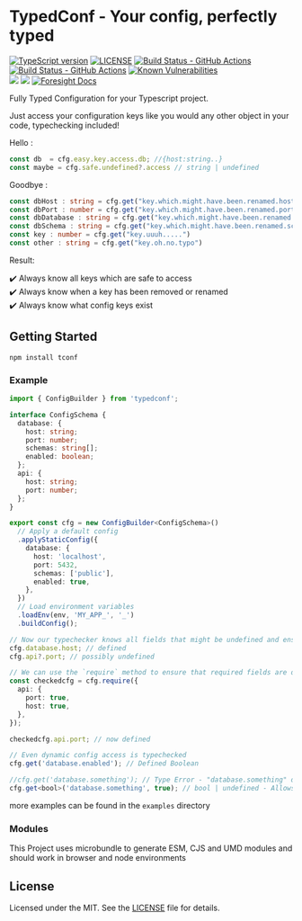 # TypedConf - Your config, perfectly typed

[ts-badge]: https://img.shields.io/badge/TypeScript-4.9-blue.svg
[typescript]: https://www.typescriptlang.org/
[typescript-4-9]: https://devblogs.microsoft.com/typescript/announcing-typescript-4-9/
[license-badge]: https://img.shields.io/badge/license-MIT-blue.svg


[license]: https://github.com/Aderinom/typedconf/blob/master/LICENSE

[gha-badge]: https://github.com/Aderinom/typedconf/actions/workflows/CI.yml/badge.svg
[gha-ci]: https://github.com/Aderinom/typedconf/actions/workflows/CI.yml
[ql-badge]: https://github.com/Aderinom/typedconf/actions/workflows/github-code-scanning/codeql/badge.svg
[ql-ci]: https://github.com/Aderinom/typedconf/actions/workflows/github-code-scanning
[snyk-bagdge]:https://snyk.io/test/github/Aderinom/typedconf/badge.svg


[![TypeScript version][ts-badge]][typescript-4-9]
[![LICENSE][license-badge]][license]
[![Build Status - GitHub Actions][gha-badge]][gha-ci]
[![Build Status - GitHub Actions][ql-badge]][ql-ci]
[![Known Vulnerabilities][snyk-bagdge]](https://snyk.io/test/github/Aderinom/typedconf)\
<a href="https://codeclimate.com/github/Aderinom/typedconf/maintainability"><img src="https://api.codeclimate.com/v1/badges/4eb0f4f2713a27c529c5/maintainability" /></a>
<a href="https://codeclimate.com/github/Aderinom/typedconf/test_coverage"><img src="https://api.codeclimate.com/v1/badges/4eb0f4f2713a27c529c5/test_coverage" /></a>
[![Foresight Docs](https://api-public.service.runforesight.com/api/v1/badge/success?repoId=1cc52369-48e8-4095-952c-7d4ee69b6f4c)](https://docs.runforesight.com/)


Fully Typed Configuration for your Typescript project.

Just access your configuration keys like you would any other object in your code, typechecking included!

Hello : 
```typescript
const db  = cfg.easy.key.access.db; //{host:string..}
const maybe = cfg.safe.undefined?.access // string | undefined
```
Goodbye :
```typescript
const dbHost : string = cfg.get("key.which.might.have.been.renamed.host")
const dbPort : number = cfg.get("key.which.might.have.been.renamed.port")
const dbDatabase : string = cfg.get("key.which.might.have.been.renamed.db")
const dbSchema : string = cfg.get("key.which.might.have.been.renamed.schema")
const key : number = cfg.get("key.uuuh.....")
const other : string = cfg.get("key.oh.no.typo")
```
Result:

✔️ Always know all keys which are safe to access \
✔️ Always know when a key has been removed or renamed \
✔️ Always know what config keys exist

## Getting Started
```shell
npm install tconf
```

### Example

```typescript
import { ConfigBuilder } from 'typedconf';

interface ConfigSchema {
  database: {
    host: string;
    port: number;
    schemas: string[];
    enabled: boolean;
  };
  api: {
    host: string;
    port: number;
  };
}

export const cfg = new ConfigBuilder<ConfigSchema>()
  // Apply a default config
  .applyStaticConfig({
    database: {
      host: 'localhost',
      port: 5432,
      schemas: ['public'],
      enabled: true,
    },
  })
  // Load environment variables
  .loadEnv(env, 'MY_APP_', '_')
  .buildConfig();

// Now our typechecker knows all fields that might be undefined and ensures that they are handled properly.
cfg.database.host; // defined
cfg.api?.port; // possibly undefined

// We can use the `require` method to ensure that required fields are defined and throw an error if they are not.
const checkedcfg = cfg.require({
  api: {
    port: true,
    host: true,
  },
});

checkedcfg.api.port; // now defined

// Even dynamic config access is typechecked
cfg.get('database.enabled'); // Defined Boolean

//cfg.get('database.something'); // Type Error - "database.something" does not extend config type.
cfg.get<bool>('database.something', true); // bool | undefined - Allows accessing paths dynamically in e.g. functions
```

more examples can be found in the `examples` directory

### Modules

This Project uses microbundle to generate ESM, CJS and UMD modules and should work in browser and node environments

## License

Licensed under the MIT. See the [LICENSE](https://github.com/Aderinom/tconf/blob/master/LICENSE) file for details.
